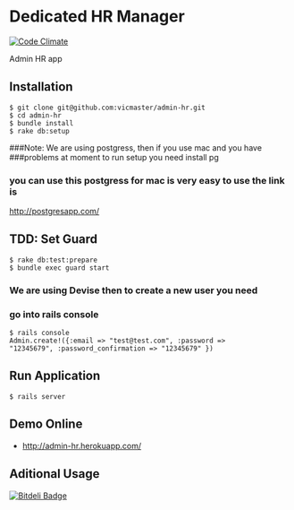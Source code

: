 Dedicated HR Manager
========
[![Code Climate](https://codeclimate.com/badge.png)](https://codeclimate.com/github/vicmaster/admin-hr)


Admin HR app


## Installation

```
$ git clone git@github.com:vicmaster/admin-hr.git
$ cd admin-hr
$ bundle install
$ rake db:setup
```

###Note: We are using postgress, then if you use mac and you have
###problems at moment to run setup you need install pg
### you can use this postgress for mac is very easy to use the link is
http://postgresapp.com/

## TDD: Set Guard

```
$ rake db:test:prepare
$ bundle exec guard start
```

### We are using Devise then to create a new user you need
### go into rails console
```
$ rails console
Admin.create!({:email => "test@test.com", :password =>
"12345679", :password_confirmation => "12345679" })
```

## Run Application

```
$ rails server
```

## Demo Online

* http://admin-hr.herokuapp.com/


## Aditional Usage


[![Bitdeli Badge](https://d2weczhvl823v0.cloudfront.net/vicmaster/admin-hr/trend.png)](https://bitdeli.com/free "Bitdeli Badge")

